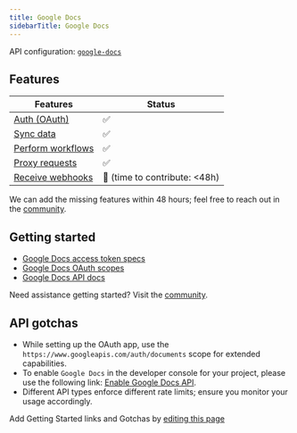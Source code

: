 ```yaml
---
title: Google Docs  
sidebarTitle: Google Docs  
---
```


API configuration: [`google-docs`](https://terapi.dev/providers.yaml)

## Features

| Features | Status |
| - | - |
| [Auth (OAuth)](https://terapi.gitbook.io/terapi-api-explorer/integrate/guides/authorize-an-api) | ✅ |
| [Sync data](https://terapi.gitbook.io/terapi-api-explorer/integrate/guides/sync-data-from-an-api) | ✅ |
| [Perform workflows](https://terapi.gitbook.io/terapi-api-explorer/integrate/guides/perform-workflows-with-an-api) | ✅ |
| [Proxy requests](https://terapi.gitbook.io/terapi-api-explorer/integrate/guides/proxy-requests-to-an-api) | ✅ |
| [Receive webhooks](https://terapi.gitbook.io/terapi-api-explorer/integrate/guides/receive-webhooks-from-an-api) | 🚫 (time to contribute: &lt;48h) |

We can add the missing features within 48 hours; feel free to reach out in the [community](#).

## Getting started

-   [Google Docs access token specs](https://cloud.google.com/iam/docs/reference/sts/rest/v1/TopLevel/token#response-body)
-   [Google Docs OAuth scopes](https://developers.google.com/docs/api/auth#docs-scopes)
-   [Google Docs API docs](https://developers.google.com/docs/api/reference/rest)

Need assistance getting started? Visit the [community](#).

## API gotchas

-   While setting up the OAuth app, use the `https://www.googleapis.com/auth/documents` scope for extended capabilities.
-   To enable `Google Docs` in the developer console for your project, please use the following link: [Enable Google Docs API](https://console.cloud.google.com/flows/enableapi?apiid=docs.googleapis.com).
-   Different API types enforce different rate limits; ensure you monitor your usage accordingly.

Add Getting Started links and Gotchas by [editing this page](#)

